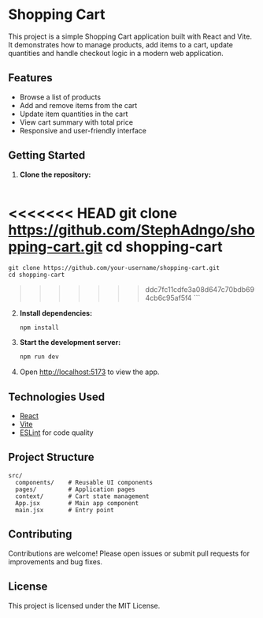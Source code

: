 # Shopping Cart

This project is a simple Shopping Cart application built with React and Vite. It demonstrates how to manage products, add items to a cart, update quantities and handle checkout logic in a modern web application.

## Features

- Browse a list of products
- Add and remove items from the cart
- Update item quantities in the cart
- View cart summary with total price
- Responsive and user-friendly interface
  

## Getting Started

1. **Clone the repository:**
    ```bash
<<<<<<< HEAD
    git clone https://github.com/StephAdngo/shopping-cart.git
    cd shopping-cart
=======
    git clone https://github.com/your-username/shopping-cart.git
    cd shopping-cart 
>>>>>>> ddc7fc11cdfe3a08d647c70bdb694cb6c95af5f4
    ```

2. **Install dependencies:**
    ```bash
    npm install
    ```

3. **Start the development server:**
    ```bash
    npm run dev
    ```

4. Open [http://localhost:5173](http://localhost:5173) to view the app.

## Technologies Used

- [React](https://react.dev/)
- [Vite](https://vitejs.dev/)
- [ESLint](https://eslint.org/) for code quality

## Project Structure

```
src/
  components/    # Reusable UI components
  pages/         # Application pages
  context/       # Cart state management
  App.jsx        # Main app component
  main.jsx       # Entry point
```

## Contributing

Contributions are welcome! Please open issues or submit pull requests for improvements and bug fixes.

## License

This project is licensed under the MIT License.
